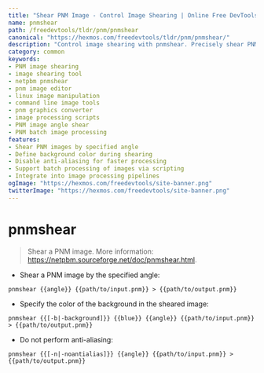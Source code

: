 ```yaml
---
title: "Shear PNM Image - Control Image Shearing | Online Free DevTools by Hexmos"
name: pnmshear
path: /freedevtools/tldr/pnm/pnmshear
canonical: "https://hexmos.com/freedevtools/tldr/pnm/pnmshear/"
description: "Control image shearing with pnmshear. Precisely shear PNM images using command-line. Modify images with angle specifications and background color. Free online tool, no registration required."
category: common
keywords:
- PNM image shearing
- image shearing tool
- netpbm pnmshear
- pnm image editor
- linux image manipulation
- command line image tools
- pnm graphics converter
- image processing scripts
- PNM image angle shear
- PNM batch image processing
features:
- Shear PNM images by specified angle
- Define background color during shearing
- Disable anti-aliasing for faster processing
- Support batch processing of images via scripting
- Integrate into image processing pipelines
ogImage: "https://hexmos.com/freedevtools/site-banner.png"
twitterImage: "https://hexmos.com/freedevtools/site-banner.png"
---
```


# pnmshear

> Shear a PNM image.
> More information: <https://netpbm.sourceforge.net/doc/pnmshear.html>.

- Shear a PNM image by the specified angle:

`pnmshear {{angle}} {{path/to/input.pnm}} > {{path/to/output.pnm}}`

- Specify the color of the background in the sheared image:

`pnmshear {{[-b|-background]}} {{blue}} {{angle}} {{path/to/input.pnm}} > {{path/to/output.pnm}}`

- Do not perform anti-aliasing:

`pnmshear {{[-n|-noantialias]}} {{angle}} {{path/to/input.pnm}} > {{path/to/output.pnm}}`

